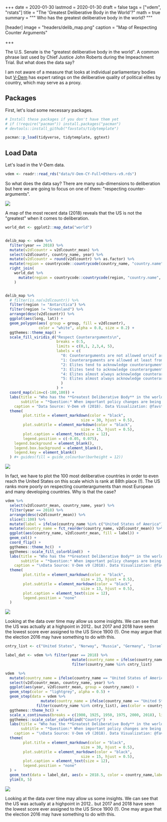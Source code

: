 +++
date = 2020-01-30
lastmod = 2020-01-30
draft = false
tags = ["vdem", "rstats"]
title = "The 'Greatest Deliberative Body in the World'?"
math = true
summary = """
Who has the greatest deliberative body in the world?
"""

[header]
image = "headers/delib_map.png"
caption = "Map of Respecting Counter Arguments"

+++

The U.S. Senate is the "greatest deliberative body in the world". A common phrase last used by Chief Justice John Roberts during the Impeachment Trial. But what does the data say?

I am not aware of a measure that looks at individual parliamentary bodies but [V-Dem](https://www.v-dem.net/en/) has expert ratings on the deliberative quality of political elites by country, which may serve as a proxy.




## Packages

First, let's load some necessary packages.

``` r
# Install these packages if you don't have them yet
# if (!require("pacman")) install.packages("pacman")
# devtools::install_github("favstats/tidytemplate")

pacman::p_load(tidyverse, tidytemplate, ggtext)
```

## Load Data

Let's load in the V-Dem data.

``` r
vdem <- readr::read_rds("data/V-Dem-CY-Full+Others-v9.rds")
```

So what does the data say? There are many sub-dimensions to deliberation but here we are going to focus on one of them: "respecting counter-arguments". 

![](/img/vdem_info.jpg)

A map of the most recent data (2018) reveals that the US is not the "greatest" when it comes to deliberation.


``` r
world_dat <- ggplot2::map_data("world")


delib_map <- vdem %>% 
  filter(year == 2018) %>%
  mutate(v2dlcountr = v2dlcountr_mean) %>% 
  select(v2dlcountr, country_name, year) %>%
  mutate(v2dlcountr = round(v2dlcountr) %>% as.factor) %>% 
  mutate(region = countrycode::countrycode(country_name, "country.name", "country.name")) %>% 
  right_join(
    world_dat %>% 
      mutate(region = countrycode::countrycode(region, "country.name", "country.name"))
    ) 


delib_map %>% 
  # filter(is.na(v2dlcountr)) %>% 
  filter(region != "Antarctica") %>% 
  filter(region != "Greenland") %>% 
  arrange(desc(v2dlcountr)) %>% 
  ggplot(aes(long, lat)) +
  geom_polygon(aes( group = group, fill = v2dlcountr),  
               color = "white", alpha = 0.8, size = 0.2) +
  ggthemes::theme_map() +
  scale_fill_viridis_d("Respect Counterarguments\n", 
                       breaks = 0:5, 
                       limits = c(0,1, 2,3,4, 5),
                       labels = c(
                         "0: Counterarguments are not allowed or\nif articulated, punished.", 
                         "1: Counterarguments are allowed at least from\nsome parties, but almost always are ignored.", 
                         "2: Elites tend to acknowledge counterarguments\nbut then explicitly degrade them.", 
                         "3: Elites tend to acknowledge counterarguments\nwithout making explicit negative or positive statements.", 
                         "4: Elites almost always acknowledge counterarguments,\n even if they ultimately reject them.", 
                         "5: Elites almost always acknowledge counterarguments\nand even accept them and change their position."
                         )
                       ) +
  coord_map(xlim=c(-180,180)) +
  labs(title = "Who has the **Greatest Deliberative Body** in the world?", 
       subtitle = "*Question:* When important policy changes are being considered,<br>to what extent do political elites acknowledge and respect counterarguments?<br>",
    caption = "Data Source: V-Dem v9 (2018). Data Visualization: @favstats") +
  theme(
        plot.title = element_markdown(color = "black",
                                  size = 30, hjust = 0.5),
        plot.subtitle = element_markdown(color = "black",
                                  size = 15, hjust = 0.5),
        plot.caption = element_text(size = 12),
        legend.position = c(-0.05, 0.075),
    legend.background = element_blank(),
    legend.box.background = element_blank(),
    legend.key = element_blank()
  ) #+ guides(fill = guide_colourbar(barheight = 12))
```



![](/img/delib_map.png)<!-- -->

In fact, we have to plot the 100 most deliberative countries in order to even reach the United States on this scale which is rank at 88th place (!). The US ranks more poorly on respecting counterarguments than most European and many developing countries. Why is that the case?



``` r
vdem %>% 
  select(v2dlcountr_mean, country_name, year) %>% 
  filter(year == 2018) %>%
  arrange(desc(v2dlcountr_mean)) %>%
  slice(1:100) %>%
  mutate(label = ifelse(country_name %in% c("United States of America"), "US", "not us")) %>% 
  mutate(country_name = fct_reorder(country_name, v2dlcountr_mean)) %>% 
  ggplot(aes(country_name, v2dlcountr_mean, fill = label)) +
  geom_col() +
  coord_flip() +
  ggthemes::theme_hc()  +
  ggthemes::scale_fill_colorblind()  +
  labs(title = "Who has the **Greatest Deliberative Body** in the world?", 
       subtitle = "*Question:* When important policy changes are being considered,<br>to what extent do political elites acknowledge and respect counterarguments?<br>",
    caption = "\nData Source: V-Dem v9 (2018). Data Visualization: @favstats", x = "", y = "\nRespect Counterarguments (0 = No - 5 = Yes, and change minds)") +
  theme(
        plot.title = element_markdown(color = "black",
                                  size = 23, hjust = 0.5),
        plot.subtitle = element_markdown(color = "black",
                                  size = 13, hjust = 0.5),
        plot.caption = element_text(size = 12),
        legend.position = "none"
  ) 
```



![](/img/delib_bars.png)<!-- -->

Looking at the data over time may allow us some insights. We can see that the US was actually at a highpoint in 2012.. but 2017 and 2018 have seen the lowest score ever assigned to the US Since 1900 (!). One may argue that the election 2016 may have something to do with this.



``` r
cntry_list <- c("United States", "Norway", "Russia", "Germany", "Israel")

label_dat <- vdem %>% filter(year == 2018) %>%
                              mutate(country_name = ifelse(country_name == "United States of America", "United States", country_name)) %>% 
                              filter(country_name %in% cntry_list)

vdem  %>% 
  mutate(country_name = ifelse(country_name == "United States of America", "United States", country_name)) %>% 
  select(v2dlcountr_mean, country_name, year) %>% 
  ggplot(aes(year, v2dlcountr_mean, group = country_name)) +
  geom_step(color = "lightgrey", alpha = 0.5) +
  geom_step(data = vdem %>% 
                mutate(country_name = ifelse(country_name == "United States of America", "United States", country_name)) %>% 
              filter(country_name %in% cntry_list), aes(color = country_name), size = 1.2) + 
  ggthemes::theme_hc() +
  scale_x_continuous(breaks = c(1900, 1925, 1950, 1975, 2000, 2018), limits = c(1900, 2024)) +
  ggthemes::scale_color_colorblind("Country")  +
  labs(title = "Who has the **Greatest Deliberative Body** in the world?", 
       subtitle = "*Question:* When important policy changes are being considered,<br>to what extent do political elites acknowledge and respect counterarguments?",
    caption = "\nData Source: V-Dem v9 (2018). Data Visualization: @favstats", x = "", y = "Respect Counterarguments (0 = No - 5 = Yes, and change minds)\n") +
  theme(
        plot.title = element_markdown(color = "black",
                                  size = 30, hjust = 0.5),
        plot.subtitle = element_markdown(color = "black",
                                  size = 15, hjust = 0.5),
        plot.caption = element_text(size = 12),
        legend.position = "none"
  ) +
  geom_text(data = label_dat, aes(x = 2018.5, color = country_name,label = country_name), hjust = 0)  +
  ylim(0, 5)
```


![](/img/us_over_time.png)<!-- -->


Looking at the data over time may allow us some insights. We can see that the US was actually at a highpoint in 2012.. but 2017 and 2018 have seen the lowest score ever assigned to the US Since 1900 (!). One may argue that the election 2016 may have something to do with this.

